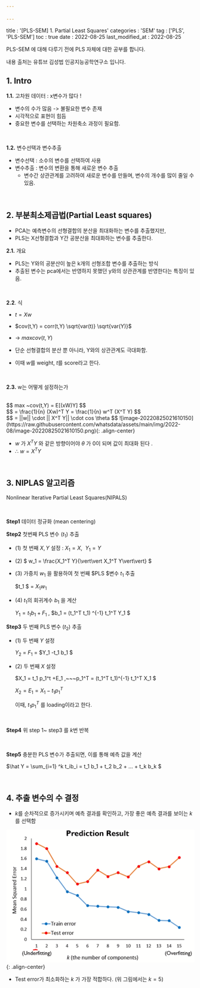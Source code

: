 ```yaml
---

---
```


title : '[PLS-SEM] 1. Partial Least Squares'
categories : 'SEM'
tag : ['PLS', 'PLS-SEM']
toc : true
date : 2022-08-25
last_modified_at : 2022-08-25





PLS-SEM 에 대해 다루기 전에 PLS 자체에 대한 공부를 합니다.

내용 출처는 유튜브 김성법 인공지능공학연구소 입니다. 



## 1. Intro

**1.1.** 고차원 데이터 : x변수가 많다 !

- 변수의 수가 많음 -> 불필요한 변수 존재
- 시각적으로 표현이 힘듬
- 중요한 변수를 선택하는 차원축소 과정이 필요함.

<br>

**1.2.** 변수선택과 변수추출

- 변수선택 : 소수의 변수를 선택하여 사용
- 변수추출 : 변수의 변환을 통해 새로운 변수 추출
  - 변수간 상관관계를 고려하여 새로운 변수를 만들며, 변수의 개수를 많이 줄일 수 있음.

<br>



## 2. 부분최소제곱법(Partial Least squares)

- PCA는 예측변수의 선형결합의 분산을 최대화하는 변수를 추출했지만,
- PLS는 X선형결합과 Y간 공분산을 최대화하는 변수를 추출한다. 



**2.1.** 개요

- PLS는 Y와의 공분산이 높은 k개의 선형조합 변수를 추출하는 방식
- 추출된 변수는 pca에서는 반영하지 못했던 y와의 상관관계를 반영한다는 특징이 있음. 



<br>

**2.2**. 식



- $t = Xw$ 

- $cov(t,Y) = corr(t,Y) \sqrt{var(t)} \sqrt{var(Y)}$

- -> $max cov(t,Y)$ 

- 단순 선형결합의 분산 뿐 아니라, Y와의 상관관계도 극대화함.

- 이때 $w$를 weight, $t$를 score라고 한다. 

  <br>



**2.3.** w는 어떻게 설정하는가

<br>
$$
max ~cov(t,Y) = E[(xW)Y]
$$
<BR>
$$
=  \frac{1}{n} (Xw)^T Y = \frac{1}{n} w^T (X^T Y)
$$
 <br>
$$
= ||w|| \cdot || X^T Y|| \cdot cos \theta 
$$
![image-20220825021610150](https://raw.githubusercontent.com/whatsdata/assets/main/img/2022-08/image-20220825021610150.png){: .align-center}

- $w$ 가 $X^T Y$ 와 같은  방향이어야 $\theta$ 가 0이 되며 값이 최대화 된다 .
-  $\therefore$ $w = X^T Y$

<br>

## 3. NIPLAS 알고리즘

Nonlinear Iterative Partial Least Squares(NIPALS)

<br>

**Step1**  데이터 정규화 (mean centering)

**Step2**  첫번째 PLS 변수 ($t_1$) 추출

- (1) 첫 번째 $X,Y$ 설정 : $X_1 = X,~~ Y_1 = Y$

  

- (2) $   w_1 = \frac{X_1^T Y}{\vert\vert X_1^T Y\vert\vert}   $

  

- (3) 가중치 $w_1$ 을 활용하여 첫 번째 $PLS $변수 $t_1$ 추출

  $t_1 $ = $X_1 w_1$ 

  

- (4) $t_1$의 회귀계수 $b_1$ 을 계산

  $Y_1 = t_1 b_1 + F_1$ , $b_1 = (t_1^T t_1) ^{-1} t_1^T Y_1 $

  

**Step3** 두 번째 PLS 변수 ($t_2$) 추출

- (1) 두 번째 $Y$ 설정

  $Y_2$ = $F_1$ = $Y_1 -t_1 b_1 $ 

- (2) 두 번째 $X$ 설정

  $X_1 = t_1 p_1^t +E_1 ,~~~p_1^T = (t_1^T t_1)^{-1} t_1^T X_1 $

  $X_2 = E_1 = X_1 - t_1 p_1 ^T$
  
  이때, $t_1p_1^T$ 를 loading이라고 한다. 





<br>

**Step4** 위 step 1~ step3 를 $k$번 반복

<br>

**Step5** 충분한 PLS 변수가 추출되면, 이를 통해 예측 값을 계산

$\hat Y = \sum_{i=1}  ^k t_ib_i = t_1 b_1 + t_2 b_2 + ... + t_k b_k $ 





<br>

## 4. 추출 변수의 수 결정



- $k$를 순차적으로 증가시키며 예측 결과를 확인하고, 가장 좋은 예측 결과를 보이는 $k$를 선택함



![image-20220825023549565](https://raw.githubusercontent.com/whatsdata/assets/main/img/2022-08/image-20220825023549565.png){: .align-center}

- Test error가 최소화하는 $k$ 가 가장 적합하다. (위 그림에서는 $k=5$)
